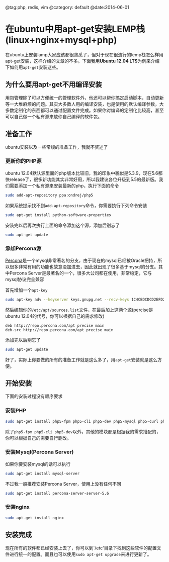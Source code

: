 @tag:php, redis, vim
@category: default
@date:2014-06-01

在ubuntu中用apt-get安装LEMP栈(linux+nginx+mysql+php)
=============

在ubuntu上安装lamp大家应该都很熟悉了，但对于现在很流行的lemp栈怎么样用apt-get安装，这样介绍的文章的不多。下面我用**Ubuntu 12.04 LTS**为例来介绍下如何用`apt-get`安装这些。

为什么要用apt-get不用编译安装
------------------

用包管理除了可以方便统一的管理软件外，他还可以帮你搞定启动脚本，自动更新等一大堆麻烦的问题。其实大多数人用的编译安装，也是使用的默认编译参数，大多数定制化的东西都可以通过配置文件完成。如果你对编译的定制化比较高，甚至可以自己做一个私有源来放你自己编译的软件包。

准备工作
----

ubuntu安装以及一些常规的准备工作，我就不赘述了


<!--more-->


### 更新你的PHP源

ubuntu 12.04默认源里面的php版本比较旧，我的印象中貌似是5.3.9，现在5.6都快release了，很多新功能其实非常好用，所以我建议各位升级到5.5的最新版。我们需要添加一个私有源来安装最新的php，执行下面的命令

```bash
sudo add-apt-repository ppa:ondrej/php5
```

如果系统提示找不到`add-apt-repository`命令，你需要执行下列命令安装

```bash
sudo apt-get install python-software-properties
```

安装完以后再次执行上面的命令添加这个源，添加后别忘了

```bash
sudo apt-get update
```

### 添加Percona源

[Percona][1]是一个mysql非常著名的分支，由于现在的mysql已经被Oracle把持，所以很多非常有用的功能也故意没加进去，因此就出现了很多基于mysql的分支。其中Percona Server是最著名的一个，很多大公司都在使用，非常稳定，它与mysql协议完全兼容

首先增加一个`apt-key`

```bash
sudo apt-key adv --keyserver keys.gnupg.net --recv-keys 1C4CBDCDCD2EFD2A
```

然后编辑你的`/etc/apt/sources.list`文件，在最后加上这两个源(percise是ubuntu 12.04的代号，你可以根据自己的需求修改)

```
deb http://repo.percona.com/apt precise main
deb-src http://repo.percona.com/apt precise main
```

添加完以后别忘了

```bash
sudo apt-get update
```

好了，实际上你要做的所有的准备工作就是这么多了，用`apt-get`安装就是这么方便。

开始安装
----

下面的安装过程没有顺序要求

### 安装PHP

```bash
sudo apt-get install php5-fpm php5-cli php5-dev php5-mysql php5-curl php5-imagick
```

除了`php5-fpm php5-cli php5-dev`以外，其他的模块都是根据我的需求搭配的，你可以根据自己的需要自行删改。

### 安装Mysql(Percona Server)

如果你要安装mysql的话可以执行

```bash
sudo apt-get install mysql-server
```

不过我一般推荐安装Percona Server，使用上没有任何不同

```bash
sudo apt-get install percona-server-server-5.6
```

### 安装nginx

```bash
sudo apt-get install nginx
```

安装完成
----

现在所有的软件都已经安装上去了，你可以到'/etc'目录下找到这些软件的配置文件进行统一的配置。而且也可以使用`sudo apt-get upgrade`来进行更新了。


  [1]: http://www.percona.com/
